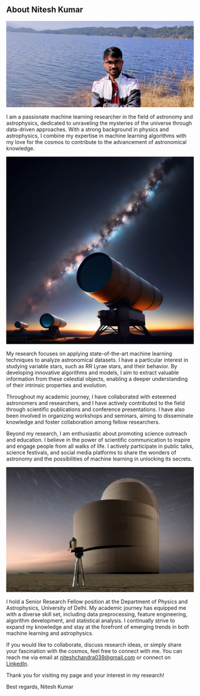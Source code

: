 ## About Nitesh Kumar

![Nitesh Kumar](IMG20211126105307.jpg)

I am a passionate machine learning researcher in the field of astronomy and astrophysics, dedicated to unraveling the mysteries of the universe through data-driven approaches. With a strong background in physics and astrophysics, I combine my expertise in machine learning algorithms with my love for the cosmos to contribute to the advancement of astronomical knowledge.

![Astronomy](ai_generated.jpg)

My research focuses on applying state-of-the-art machine learning techniques to analyze astronomical datasets. I have a particular interest in studying variable stars, such as RR Lyrae stars, and their behavior. By developing innovative algorithms and models, I aim to extract valuable information from these celestial objects, enabling a deeper understanding of their intrinsic properties and evolution.

Throughout my academic journey, I have collaborated with esteemed astronomers and researchers, and I have actively contributed to the field through scientific publications and conference presentations. I have also been involved in organizing workshops and seminars, aiming to disseminate knowledge and foster collaboration among fellow researchers.

Beyond my research, I am enthusiastic about promoting science outreach and education. I believe in the power of scientific communication to inspire and engage people from all walks of life. I actively participate in public talks, science festivals, and social media platforms to share the wonders of astronomy and the possibilities of machine learning in unlocking its secrets.

![Telescope](telescope.jpeg)

I hold a Senior Research Fellow position at the Department of Physics and Astrophysics, University of Delhi. My academic journey has equipped me with a diverse skill set, including data preprocessing, feature engineering, algorithm development, and statistical analysis. I continually strive to expand my knowledge and stay at the forefront of emerging trends in both machine learning and astrophysics.

If you would like to collaborate, discuss research ideas, or simply share your fascination with the cosmos, feel free to connect with me. You can reach me via email at niteshchandra039@gmail.com or connect on [LinkedIn](http://www.linkedin.com/in/nitesh_kumar).

Thank you for visiting my page and your interest in my research!

Best regards,
Nitesh Kumar

